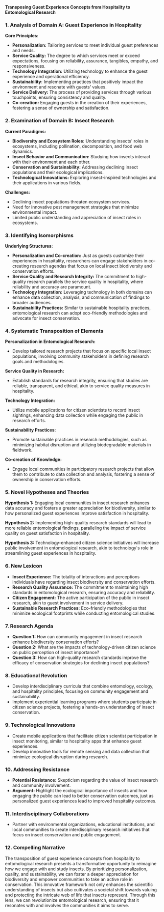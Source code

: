 **Transposing Guest Experience Concepts from Hospitality to Entomological Research**

### 1. Analysis of Domain A: Guest Experience in Hospitality

**Core Principles:**
- **Personalization:** Tailoring services to meet individual guest preferences and needs.
- **Service Quality:** The degree to which services meet or exceed expectations, focusing on reliability, assurance, tangibles, empathy, and responsiveness.
- **Technology Integration:** Utilizing technology to enhance the guest experience and operational efficiency.
- **Sustainability:** Implementing practices that positively impact the environment and resonate with guests' values.
- **Service Delivery:** The process of providing services through various touchpoints, ensuring consistency and quality.
- **Co-creation:** Engaging guests in the creation of their experiences, fostering a sense of ownership and satisfaction.

### 2. Examination of Domain B: Insect Research

**Current Paradigms:**
- **Biodiversity and Ecosystem Roles:** Understanding insects' roles in ecosystems, including pollination, decomposition, and food web dynamics.
- **Insect Behavior and Communication:** Studying how insects interact with their environment and each other.
- **Conservation and Sustainability:** Addressing declining insect populations and their ecological implications.
- **Technological Innovations:** Exploring insect-inspired technologies and their applications in various fields.

**Challenges:**
- Declining insect populations threaten ecosystem services.
- Need for innovative pest management strategies that minimize environmental impact.
- Limited public understanding and appreciation of insect roles in ecosystems.

### 3. Identifying Isomorphisms

**Underlying Structures:**
- **Personalization and Co-creation:** Just as guests customize their experiences in hospitality, researchers can engage stakeholders in co-creating research agendas that focus on local insect biodiversity and conservation efforts.
- **Service Quality and Research Integrity:** The commitment to high-quality research parallels the service quality in hospitality, where reliability and accuracy are paramount.
- **Technology Integration:** Leveraging technology in both domains can enhance data collection, analysis, and communication of findings to broader audiences.
- **Sustainability Practices:** Similar to sustainable hospitality practices, entomological research can adopt eco-friendly methodologies and advocate for insect conservation.

### 4. Systematic Transposition of Elements

**Personalization in Entomological Research:**
- Develop tailored research projects that focus on specific local insect populations, involving community stakeholders in defining research goals and methodologies.

**Service Quality in Research:**
- Establish standards for research integrity, ensuring that studies are reliable, transparent, and ethical, akin to service quality measures in hospitality.

**Technology Integration:**
- Utilize mobile applications for citizen scientists to record insect sightings, enhancing data collection while engaging the public in research efforts.

**Sustainability Practices:**
- Promote sustainable practices in research methodologies, such as minimizing habitat disruption and utilizing biodegradable materials in fieldwork.

**Co-creation of Knowledge:**
- Engage local communities in participatory research projects that allow them to contribute to data collection and analysis, fostering a sense of ownership in conservation efforts.

### 5. Novel Hypotheses and Theories

**Hypothesis 1:** Engaging local communities in insect research enhances data accuracy and fosters a greater appreciation for biodiversity, similar to how personalized guest experiences improve satisfaction in hospitality.

**Hypothesis 2:** Implementing high-quality research standards will lead to more reliable entomological findings, paralleling the impact of service quality on guest satisfaction in hospitality.

**Hypothesis 3:** Technology-enhanced citizen science initiatives will increase public involvement in entomological research, akin to technology's role in streamlining guest experiences in hospitality.

### 6. New Lexicon

- **Insect Experience:** The totality of interactions and perceptions individuals have regarding insect biodiversity and conservation efforts.
- **Research Quality Assurance:** The commitment to maintaining high standards in entomological research, ensuring accuracy and reliability.
- **Citizen Engagement:** The active participation of the public in insect research, akin to guest involvement in service delivery.
- **Sustainable Research Practices:** Eco-friendly methodologies that minimize ecological footprints while conducting entomological studies.

### 7. Research Agenda

- **Question 1:** How can community engagement in insect research enhance biodiversity conservation efforts?
- **Question 2:** What are the impacts of technology-driven citizen science on public perception of insect importance?
- **Question 3:** How can high-quality research standards improve the efficacy of conservation strategies for declining insect populations?

### 8. Educational Revolution

- Develop interdisciplinary curricula that combine entomology, ecology, and hospitality principles, focusing on community engagement and sustainability.
- Implement experiential learning programs where students participate in citizen science projects, fostering a hands-on understanding of insect conservation.

### 9. Technological Innovations

- Create mobile applications that facilitate citizen scientist participation in insect monitoring, similar to hospitality apps that enhance guest experiences.
- Develop innovative tools for remote sensing and data collection that minimize ecological disruption during research.

### 10. Addressing Resistance

- **Potential Resistance:** Skepticism regarding the value of insect research and community involvement.
- **Argument:** Highlight the ecological importance of insects and how engaging the public can lead to better conservation outcomes, just as personalized guest experiences lead to improved hospitality outcomes.

### 11. Interdisciplinary Collaborations

- Partner with environmental organizations, educational institutions, and local communities to create interdisciplinary research initiatives that focus on insect conservation and public engagement.

### 12. Compelling Narrative

The transposition of guest experience concepts from hospitality to entomological research presents a transformative opportunity to reimagine how we engage with and study insects. By prioritizing personalization, quality, and sustainability, we can foster a deeper appreciation for biodiversity and empower communities to take an active role in conservation. This innovative framework not only enhances the scientific understanding of insects but also cultivates a societal shift towards valuing and protecting the intricate web of life that insects represent. Through this lens, we can revolutionize entomological research, ensuring that it resonates with and involves the communities it aims to serve.